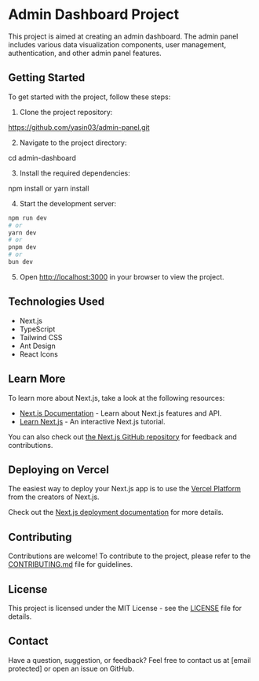 # Admin Dashboard Project

This project is aimed at creating an admin dashboard. The admin panel includes various data visualization components, user management, authentication, and other admin panel features.

## Getting Started

To get started with the project, follow these steps:

1. Clone the project repository:

https://github.com/yasin03/admin-panel.git

2. Navigate to the project directory:

cd admin-dashboard

3. Install the required dependencies:

npm install
or
yarn install

4. Start the development server:

```bash
npm run dev
# or
yarn dev
# or
pnpm dev
# or
bun dev
```

5. Open [http://localhost:3000](http://localhost:3000) in your browser to view the project.

## Technologies Used

- Next.js
- TypeScript
- Tailwind CSS
- Ant Design
- React Icons

## Learn More

To learn more about Next.js, take a look at the following resources:

- [Next.js Documentation](https://nextjs.org/docs) - Learn about Next.js features and API.
- [Learn Next.js](https://nextjs.org/learn) - An interactive Next.js tutorial.

You can also check out [the Next.js GitHub repository](https://github.com/vercel/next.js/) for feedback and contributions.

## Deploying on Vercel

The easiest way to deploy your Next.js app is to use the [Vercel Platform](https://vercel.com/new?utm_medium=default-template&filter=next.js&utm_source=create-next-app&utm_campaign=create-next-app-readme) from the creators of Next.js.

Check out the [Next.js deployment documentation](https://nextjs.org/docs/deployment) for more details.

## Contributing

Contributions are welcome! To contribute to the project, please refer to the [CONTRIBUTING.md](CONTRIBUTING.md) file for guidelines.

## License

This project is licensed under the MIT License - see the [LICENSE](LICENSE) file for details.

## Contact

Have a question, suggestion, or feedback? Feel free to contact us at [email protected] or open an issue on GitHub.
